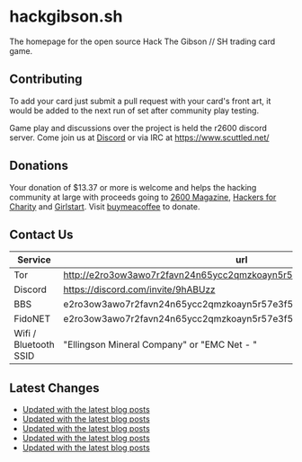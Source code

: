 # hackgibson.sh
The homepage for the open source Hack The Gibson // SH trading card game.


## Contributing

To add your card just submit a pull request with your card's front art, it would be added to the next run of set after community play testing.

Game play and discussions over the project is held the r2600 discord server. Come join us at [Discord](https://discord.com/invite/9hABUzz) or via IRC at https://www.scuttled.net/


## Donations

Your donation of $13.37 or more is welcome and helps the hacking community at large with proceeds going to [2600 Magazine](https://2600.com/), [Hackers for Charity](https://hackersforcharity.org) and [Girlstart](https://girlstart.org).  Visit [buymeacoffee](https://www.buymeacoffee.com/hackgibson.sh) to donate.


## Contact Us

Service | url
-|-
Tor | http://e2ro3ow3awo7r2favn24n65ycc2qmzkoayn5r57e3f56nvjwdcgg32ad.onion
Discord | https://discord.com/invite/9hABUzz
BBS | e2ro3ow3awo7r2favn24n65ycc2qmzkoayn5r57e3f56nvjwdcgg32ad.onion:23
FidoNET | e2ro3ow3awo7r2favn24n65ycc2qmzkoayn5r57e3f56nvjwdcgg32ad.onion:24554
Wifi / Bluetooth SSID | "Ellingson Mineral Company" or "EMC Net - <fidonet address>"

## Latest Changes
<!-- BLOG-POST-LIST:START -->
- [Updated with the latest blog posts](https://github.com/DFW2600/hackgibson.sh/commit/7e332502ec12ff1dbb7b80b5d34d20501f75f3aa)
- [Updated with the latest blog posts](https://github.com/DFW2600/hackgibson.sh/commit/a22124f76ae8d0b27a76bb4f30816c6497357d65)
- [Updated with the latest blog posts](https://github.com/DFW2600/hackgibson.sh/commit/de8143e7a02bdc3f569d046a59118d00d7c8e5e4)
- [Updated with the latest blog posts](https://github.com/DFW2600/hackgibson.sh/commit/af2e288547e6e9984970faf208b5e941093f647c)
- [Updated with the latest blog posts](https://github.com/DFW2600/hackgibson.sh/commit/6f07bb920e6c517816d2ad61189ad4580ab6e7bb)
<!-- BLOG-POST-LIST:END -->
